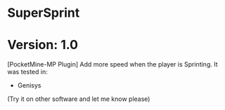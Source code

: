 # SuperSprint
# Version: 1.0

[PocketMine-MP Plugin] Add more speed when the player is Sprinting.
It was tested in:

* Genisys

(Try it on other software and let me know please)
